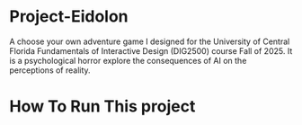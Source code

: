 # Project-Eidolon
A choose your own adventure game I designed for the University of Central Florida Fundamentals of Interactive Design (DIG2500) course Fall of 2025. It is a psychological horror explore the consequences of AI on the perceptions of reality.

# How To Run This project
